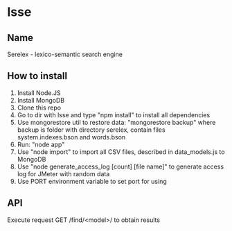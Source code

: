 lsse
====

Name
----
Serelex - lexico-semantic search engine

How to install
--------------

1. Install Node.JS
2. Install MongoDB
3. Clone this repo
4. Go to dir with lsse and type "npm install" to install all dependencies
5. Use mongorestore util to restore data: "mongorestore backup" where backup is folder with directory serelex, contain files system.indexes.bson and words.bson
6. Run: "node app"
7. Use "node import" to import all CSV files, described in data_models.js to MongoDB
8. Use "node generate_access_log [count] [file name]" to generate access log for JMeter with random data
9. Use PORT environment variable to set port for using 

API
---

Execute request GET /find/&lt;model&gt;/<word> to obtain results